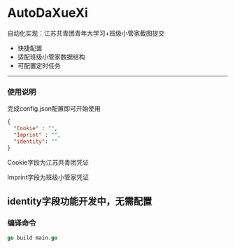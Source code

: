 # AutoDaXueXi
自动化实现：江苏共青团青年大学习+班级小管家截图提交
- 快捷配置
- 适配班级小管家数据结构
- 可配置定时任务
------------
### 使用说明
完成config.json配置即可开始使用
```json
{
  "Cookie" : "",
  "Imprint" : "",
  "identity": ""
}
```
Cookie字段为江苏共青团凭证

Imprint字段为班级小管家凭证

identity字段功能开发中，无需配置
------------
### 编译命令
```go
go build main.go
```
